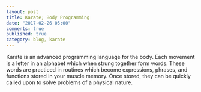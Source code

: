 ```yaml
---
layout: post
title: Karate; Body Programming
date: "2017-02-26 05:00"
comments: true
published: true
category: blog, karate
---
```

Karate is an advanced programming language for the body. Each movement is a letter in an alphabet which when strung together form words. These words are practiced in routines which become expressions, phrases, and functions stored in your muscle memory. Once stored, they can be quickly called upon to solve problems of a physical nature.